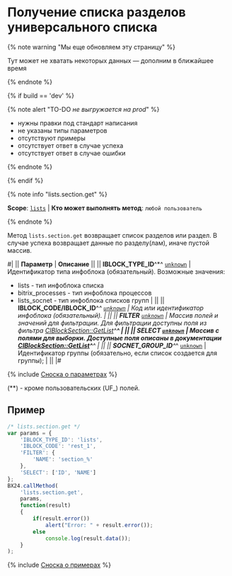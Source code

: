 # Получение списка разделов универсального списка

{% note warning "Мы еще обновляем эту страницу" %}

Тут может не хватать некоторых данных — дополним в ближайшее время

{% endnote %}

{% if build == 'dev' %}

{% note alert "TO-DO _не выгружается на prod_" %}

- нужны правки под стандарт написания
- не указаны типы параметров
- отсутствуют примеры
- отсутствует ответ в случае успеха
- отсутствует ответ в случае ошибки

{% endnote %}

{% endif %}

{% note info "lists.section.get" %}

**Scope**: [`lists`](../../scopes/permissions.md) | **Кто может выполнять метод**: `любой пользователь`

{% endnote %}

Метод `lists.section.get` возвращает список разделов или раздел. В случае успеха возвращает данные по разделу(лам), иначе пустой массив.

#|
|| **Параметр** | **Описание** ||
|| **IBLOCK_TYPE_ID**^*^
[`unknown`](../../data-types.md) | Идентификатор типа инфоблока (обязательный). Возможные значения: 
- lists - тип инфоблока списка 
- bitrix_processes - тип инфоблока процессов 
- lists_socnet - тип инфоблока списков групп | ||
|| **IBLOCK_CODE/IBLOCK_ID**^*^
[`unknown`](../../data-types.md) | Код или идентификатор инфоблока (обязательный). | ||
|| **FILTER**
[`unknown`](../../data-types.md) | Массив полей и значений для фильтрации. Для фильтрации доступны поля из фильтра [CIBlockSection::GetList](https://dev.1c-bitrix.ru/api_help/iblock/classes/ciblocksection/getlist.php)^**^ | ||
|| **SELECT**
[`unknown`](../../data-types.md) | Массив с полями для выборки. Доступные поля описаны в документации [CIBlockSection::GetList](https://dev.1c-bitrix.ru/api_help/iblock/classes/ciblocksection/getlist.php)^**^ | ||
|| **SOCNET_GROUP_ID**^*^
[`unknown`](../../data-types.md) | Идентификатор группы (обязательно, если список создается для группы); | ||
|#

{% include [Сноска о параметрах](../../../_includes/required.md) %}

(**) - кроме пользовательских (UF_) полей.

## Пример

```js
/* lists.section.get */
var params = {
    'IBLOCK_TYPE_ID': 'lists',
    'IBLOCK_CODE': 'rest_1',
    'FILTER': {
        'NAME': 'section_%'
    },
    'SELECT': ['ID', 'NAME']
};
BX24.callMethod(
    'lists.section.get',
    params,
    function(result)
    {
        if(result.error())
            alert("Error: " + result.error());
        else
            console.log(result.data());
    }
);
```

{% include [Сноска о примерах](../../../_includes/examples.md) %}